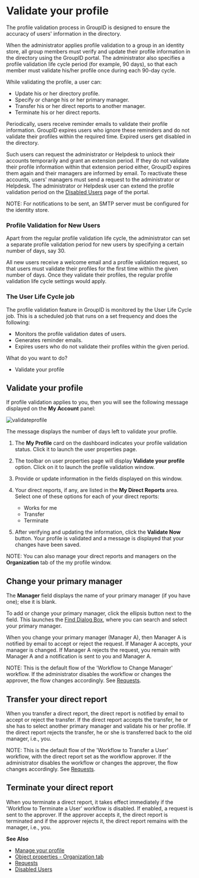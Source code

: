 # Validate your profile

The profile validation process in GroupID is designed to ensure the accuracy of users' information
in the directory.

When the administrator applies profile validation to a group in an identity store, all group members
must verify and update their profile information in the directory using the GroupID portal. The
administrator also specifies a profile validation life cycle period (for example, 90 days), so that
each member must validate his/her profile once during each 90-day cycle.

While validating the profile, a user can:

- Update his or her directory profile.
- Specify or change his or her primary manager.
- Transfer his or her direct reports to another manager.
- Terminate his or her direct reports.

Periodically, users receive reminder emails to validate their profile information. GroupID expires
users who ignore these reminders and do not validate their profiles within the required time.
Expired users get disabled in the directory.

Such users can request the administrator or Helpdesk to unlock their accounts temporarily and grant
an extension period. If they do not validate their profile information within that extension period
either, GroupID expires them again and their managers are informed by email. To reactivate these
accounts, users' managers must send a request to the administrator or Helpdesk. The administrator or
Helpdesk user can extend the profile validation period on the
[Disabled Users](/docs/directorymanager/11.0/directorymanager/portal/user/disableduser.md) page of the
portal.

NOTE: For notifications to be sent, an SMTP server must be configured for the identity store.

### Profile Validation for New Users

Apart from the regular profile validation life cycle, the administrator can set a separate profile
validation period for new users by specifying a certain number of days, say 30.

All new users receive a welcome email and a profile validation request, so that users must validate
their profiles for the first time within the given number of days. Once they validate their
profiles, the regular profile validation life cycle settings would apply.

### The User Life Cycle job

The profile validation feature in GroupID is monitored by the User Life Cycle job. This is a
scheduled job that runs on a set frequency and does the following:

- Monitors the profile validation dates of users.
- Generates reminder emails.
- Expires users who do not validate their profiles within the given period.

What do you want to do?

- Validate your profile

## Validate your profile

If profile validation applies to you, then you will see the following message displayed on the **My
Account** panel:

![validateprofile](/img/versioned_docs/directorymanager_11.0/directorymanager/portal/user/manage/validateprofile.webp)

The message displays the number of days left to validate your profile.

1. The **My Profile** card on the dashboard indicates your profile validation status. Click it to
   launch the user properties page.
2. The toolbar on user properties page will display **Validate your profile** option. Click on it to
   launch the profile validation window.
3. Provide or update information in the fields displayed on this window.
4. Your direct reports, if any, are listed in the **My Direct Reports** area. Select one of these
   options for each of your direct reports:

   - Works for me
   - Transfer
   - Terminate

5. After verifying and updating the information, click the **Validate Now** button. Your profile is
   validated and a message is displayed that your changes have been saved.

NOTE: You can also manage your direct reports and managers on the **Organization** tab of the my
profile window.

## Change your primary manager

The **Manager** field displays the name of your primary manager (if you have one); else it is blank.

To add or change your primary manager, click the ellipsis button next to the field. This launches
the [Find Dialog Box](/docs/directorymanager/11.0/directorymanager/portal/search/find.md), where you can
search and select your primary manager.

When you change your primary manager (Manager A), then Manager A is notified by email to accept or
reject the request. If Manager A accepts, your manager is changed. If Manager A rejects the request,
you remain with Manager A and a notification is sent to you and Manager A.

NOTE: This is the default flow of the 'Workflow to Change Manager' workflow. If the administrator
disables the workflow or changes the approver, the flow changes accordingly. See
[Requests](/docs/directorymanager/11.0/directorymanager/portal/request/overview.md).

## Transfer your direct report

When you transfer a direct report, the direct report is notified by email to accept or reject the
transfer. If the direct report accepts the transfer, he or she has to select another primary manager
and validate his or her profile. If the direct report rejects the transfer, he or she is transferred
back to the old manager, i.e., you.

NOTE: This is the default flow of the 'Workflow to Transfer a User' workflow, with the direct report
set as the workflow approver. If the administrator disables the workflow or changes the approver,
the flow changes accordingly. See
[Requests](/docs/directorymanager/11.0/directorymanager/portal/request/overview.md).

## Terminate your direct report

When you terminate a direct report, it takes effect immediately if the 'Workflow to Terminate a
User' workflow is disabled. If enabled, a request is sent to the approver. If the approver accepts
it, the direct report is terminated and if the approver rejects it, the direct report remains with
the manager, i.e., you.

**See Also**

- [Manage your profile](/docs/directorymanager/11.0/directorymanager/portal/user/manage/viewprofile.md)
- [Object properties - Organization tab](/docs/directorymanager/11.0/directorymanager/portal/user/properties/activedirectory/organization.md)
- [Requests](/docs/directorymanager/11.0/directorymanager/portal/request/overview.md)
- [Disabled Users](/docs/directorymanager/11.0/directorymanager/portal/user/disableduser.md)
